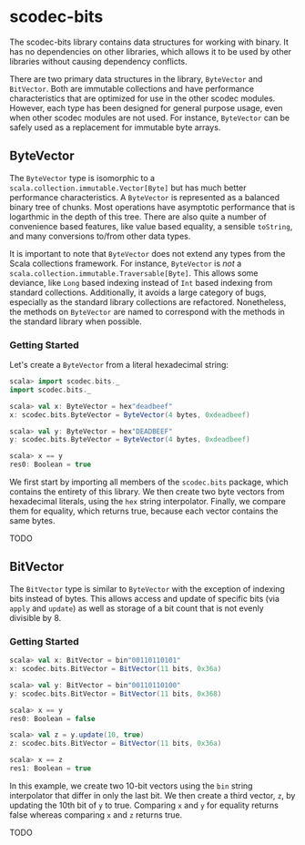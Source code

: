 scodec-bits
===========

The scodec-bits library contains data structures for working with binary. It has no dependencies on other libraries, which allows it to be used by other libraries without causing dependency conflicts.

There are two primary data structures in the library, `ByteVector` and `BitVector`. Both are immutable collections and have performance characteristics that are optimized for use in the other scodec modules. However, each type has been designed for general purpose usage, even when other scodec modules are not used. For instance, `ByteVector` can be safely used as a replacement for immutable byte arrays.

ByteVector
----------

The `ByteVector` type is isomorphic to a `scala.collection.immutable.Vector[Byte]` but has much better performance characteristics. A `ByteVector` is represented as a balanced binary tree of chunks. Most operations have asymptotic performance that is logarthmic in the depth of this tree. There are also quite a number of convenience based features, like value based equality, a sensible `toString`, and many conversions to/from other data types.

It is important to note that `ByteVector` does not extend any types from the Scala collections framework. For instance, `ByteVector` is *not* a `scala.collection.immutable.Traversable[Byte]`. This allows some deviance, like `Long` based indexing instead of `Int` based indexing from standard collections. Additionally, it avoids a large category of bugs, especially as the standard library collections are refactored. Nonetheless, the methods on `ByteVector` are named to correspond with the methods in the standard library when possible.

### Getting Started

Let's create a `ByteVector` from a literal hexadecimal string:

```scala
scala> import scodec.bits._
import scodec.bits._

scala> val x: ByteVector = hex"deadbeef"
x: scodec.bits.ByteVector = ByteVector(4 bytes, 0xdeadbeef)

scala> val y: ByteVector = hex"DEADBEEF"
y: scodec.bits.ByteVector = ByteVector(4 bytes, 0xdeadbeef)

scala> x == y
res0: Boolean = true
```

We first start by importing all members of the `scodec.bits` package, which contains the entirety of this library. We then create two byte vectors from hexadecimal literals, using the `hex` string interpolator. Finally, we compare them for equality, which returns true, because each vector contains the same bytes.

TODO

BitVector
---------

The `BitVector` type is similar to `ByteVector` with the exception of indexing bits instead of bytes. This allows access and update of specific bits (via `apply` and `update`) as well as storage of a bit count that is not evenly divisible by 8.

### Getting Started

```scala
scala> val x: BitVector = bin"00110110101"
x: scodec.bits.BitVector = BitVector(11 bits, 0x36a)

scala> val y: BitVector = bin"00110110100"
y: scodec.bits.BitVector = BitVector(11 bits, 0x368)

scala> x == y
res0: Boolean = false

scala> val z = y.update(10, true)
z: scodec.bits.BitVector = BitVector(11 bits, 0x36a)

scala> x == z
res1: Boolean = true
```

In this example, we create two 10-bit vectors using the `bin` string interpolator that differ in only the last bit. We then create a third vector, `z`, by updating the 10th bit of `y` to true. Comparing `x` and `y` for equality returns false whereas comparing `x` and `z` returns true.

TODO
